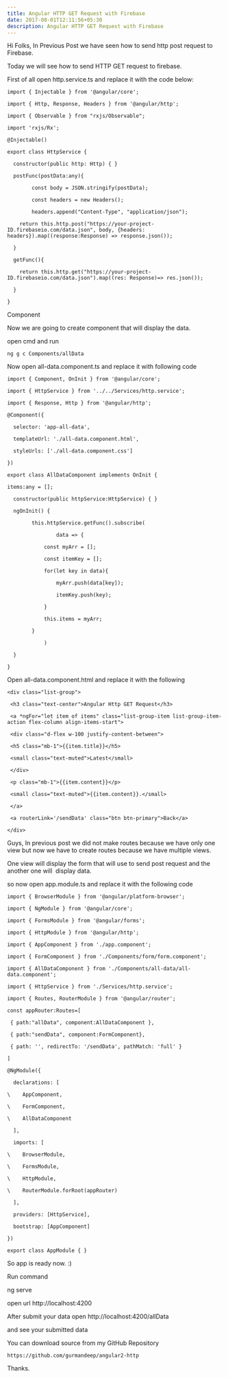 ```yaml
---
title: Angular HTTP GET Request with Firebase
date: 2017-08-01T12:11:56+05:30
description: Angular HTTP GET Request with Firebase
---
```

Hi Folks, In Previous Post we have seen how to send http post request to Firebase.

Today we will see how to send HTTP GET request to firebase.

First of all open http.service.ts and replace it with the code below:

```
import { Injectable } from '@angular/core';
```

```
import { Http, Response, Headers } from '@angular/http';
```

```
import { Observable } from "rxjs/Observable";
```

```
import 'rxjs/Rx';
```

```
@Injectable()
```

```
export class HttpService {
```

```
  constructor(public http: Http) { }
```

```
  postFunc(postData:any){
```

```
  		const body = JSON.stringify(postData);
```

```
  		const headers = new Headers();
```

```
  		headers.append("Content-Type", "application/json");
```

```
  	return this.http.post("https://your-project-ID.firebaseio.com/data.json", body, {headers: headers}).map((response:Response) => response.json());
```

```
  }
```

```
  getFunc(){
```

```
  	return this.http.get("https://your-project-ID.firebaseio.com/data.json").map((res: Response)=> res.json());
```

```
  }
```

```
}
```

Component

Now we are going to create component that will display the data.

open cmd and run

```
ng g c Components/allData
```

Now open all-data.component.ts and replace it with following code

```
import { Component, OnInit } from '@angular/core';
```

```
import { HttpService } from '../../Services/http.service';
```

```
import { Response, Http } from '@angular/http';
```

```
@Component({
```

```
  selector: 'app-all-data',
```

```
  templateUrl: './all-data.component.html',
```

```
  styleUrls: ['./all-data.component.css']
```

```
})
```

```
export class AllDataComponent implements OnInit {
```

```
items:any = [];
```

```
  constructor(public httpService:HttpService) { }
```

```
  ngOnInit() {
```

```
  		this.httpService.getFunc().subscribe(
```

```
  				data => {
```

```
  			const myArr = [];
```

```
  			const itemKey = [];
```

```
  			for(let key in data){
```

```
  				myArr.push(data[key]);
```

```
  				itemKey.push(key);
```

```
  			}
```

```
  			this.items = myArr;
```

```
  		}
```

```
  			)
```

```
  }
```

```
}
```

Open all-data.component.html and replace it with the following

```
<div class="list-group">
```

```
 <h3 class="text-center">Angular Http GET Request</h3>
```

```
 <a *ngFor="let item of items" class="list-group-item list-group-item-action flex-column align-items-start">
```

```
 <div class="d-flex w-100 justify-content-between">
```

```
 <h5 class="mb-1">{{item.title}}</h5>
```

```
 <small class="text-muted">Latest</small>
```

```
 </div>
```

```
 <p class="mb-1">{{item.content}}</p>
```

```
 <small class="text-muted">{{item.content}}.</small>
```

```
 </a>
```

```
 <a routerLink='/sendData' class="btn btn-primary">Back</a>
```

```
</div>
```

Guys, In previous post we did not make routes because we have only one view but now we have to create routes because we have multiple views.

One view will display the form that will use to send post request and the another one will  display data.

so now open app.module.ts and replace it with the following code

```
import { BrowserModule } from '@angular/platform-browser';
```

```
import { NgModule } from '@angular/core';
```

```
import { FormsModule } from '@angular/forms';
```

```
import { HttpModule } from '@angular/http';
```

```
import { AppComponent } from './app.component';
```

```
import { FormComponent } from './Components/form/form.component';
```

```
import { AllDataComponent } from './Components/all-data/all-data.component';
```

```
import { HttpService } from './Services/http.service';
```

```
import { Routes, RouterModule } from '@angular/router';
```

```
const appRouter:Routes=[
```

```
 { path:"allData", component:AllDataComponent },
```

```
 { path:"sendData", component:FormComponent},
```

```
 { path: '', redirectTo: '/sendData', pathMatch: 'full' }
```

```
]
```

```
@NgModule({
```

```
  declarations: [
```

```
\    AppComponent,
```

```
\    FormComponent,
```

```
\    AllDataComponent
```

```
  ],
```

```
  imports: [
```

```
\    BrowserModule,
```

```
\    FormsModule,
```

```
\    HttpModule,
```

```
\    RouterModule.forRoot(appRouter)
```

```
  ],
```

```
  providers: [HttpService],
```

```
  bootstrap: [AppComponent]
```

```
})
```

```
export class AppModule { }
```

So app is ready now. :)

Run command

ng serve

open url http://localhost:4200

After submit your data open http://localhost:4200/allData

and see your submitted data

You can download source from my GitHub Repository

```
https://github.com/gurmandeep/angular2-http
```

Thanks.
